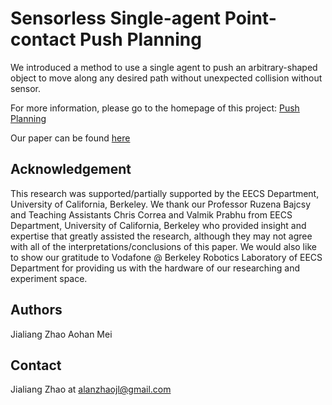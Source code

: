 # Sensorless Single-agent Point-contact Push Planning

We introduced a method to use a single agent to push an arbitrary-shaped object to move along any desired path without unexpected collision without sensor.

For more information, please go to the homepage of this project: [Push Planning](https://pushplanning.weebly.com/)

Our paper can be found [here](http://ec2.alanzjl.com/publications/pushplanning.pdf)

## Acknowledgement

This research was supported/partially supported by the EECS Department, University of California, Berkeley. We thank our Professor Ruzena Bajcsy and Teaching Assistants Chris Correa and Valmik Prabhu from EECS Department, University of California, Berkeley who provided insight and expertise that greatly assisted the research, although they may not agree with all of the interpretations/conclusions of this paper. We would also like to show our gratitude to Vodafone @ Berkeley Robotics Laboratory of EECS Department for providing us with the hardware of our researching and experiment space. 

## Authors

Jialiang Zhao
Aohan Mei

## Contact
Jialiang Zhao at alanzhaojl@gmail.com
